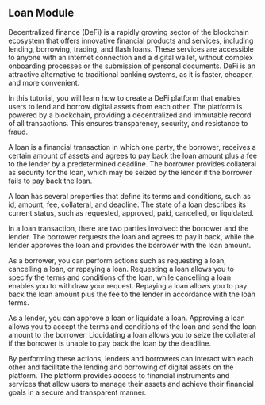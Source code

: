 ## Loan Module

Decentralized finance (DeFi) is a rapidly growing sector of the blockchain ecosystem that offers innovative financial products and services, including lending, borrowing, trading, and flash loans. These services are accessible to anyone with an internet connection and a digital wallet, without complex onboarding processes or the submission of personal documents. DeFi is an attractive alternative to traditional banking systems, as it is faster, cheaper, and more convenient.

In this tutorial, you will learn how to create a DeFi platform that enables users to lend and borrow digital assets from each other. The platform is powered by a blockchain, providing a decentralized and immutable record of all transactions. This ensures transparency, security, and resistance to fraud.

A loan is a financial transaction in which one party, the borrower, receives a certain amount of assets and agrees to pay back the loan amount plus a fee to the lender by a predetermined deadline. The borrower provides collateral as security for the loan, which may be seized by the lender if the borrower fails to pay back the loan.

A loan has several properties that define its terms and conditions, such as id, amount, fee, collateral, and deadline. The state of a loan describes its current status, such as requested, approved, paid, cancelled, or liquidated.

In a loan transaction, there are two parties involved: the borrower and the lender. The borrower requests the loan and agrees to pay it back, while the lender approves the loan and provides the borrower with the loan amount.

As a borrower, you can perform actions such as requesting a loan, cancelling a loan, or repaying a loan. Requesting a loan allows you to specify the terms and conditions of the loan, while cancelling a loan enables you to withdraw your request. Repaying a loan allows you to pay back the loan amount plus the fee to the lender in accordance with the loan terms.

As a lender, you can approve a loan or liquidate a loan. Approving a loan allows you to accept the terms and conditions of the loan and send the loan amount to the borrower. Liquidating a loan allows you to seize the collateral if the borrower is unable to pay back the loan by the deadline.

By performing these actions, lenders and borrowers can interact with each other and facilitate the lending and borrowing of digital assets on the platform. The platform provides access to financial instruments and services that allow users to manage their assets and achieve their financial goals in a secure and transparent manner.